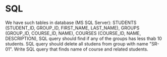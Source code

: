 # SQL
We have such tables in database (MS SQL Server):
STUDENTS (STUDENT_ID, GROUP_ID, FIRST_NAME, LAST_NAME),
GROUPS (GROUP_ID, COURSE_ID, NAME),
COURSES (COURSE_ID, NAME, DESCRIPTION),
SQL query should find if any of the groups has less thab 10 students.
SQL query should delete all studens from group with name "SR-01".
Write SQL query that finds name of course and related students.

